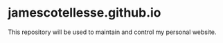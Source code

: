 # jamescotellesse.github.io

This repository will be used to maintain and control my personal website.
